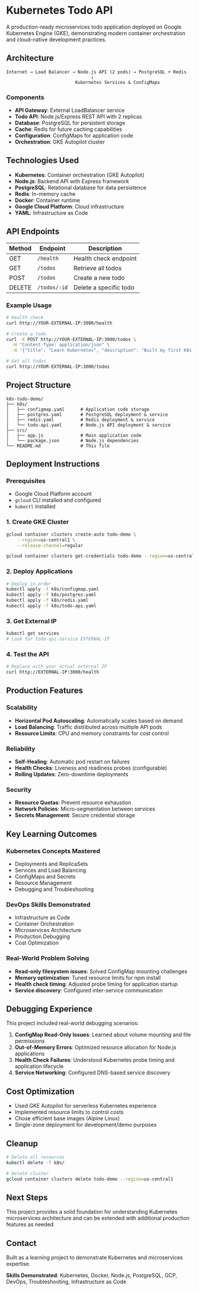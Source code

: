 # Kubernetes Todo API

A production-ready microservices todo application deployed on Google Kubernetes Engine (GKE), demonstrating modern container orchestration and cloud-native development practices.

## Architecture

```
Internet → Load Balancer → Node.js API (2 pods) → PostgreSQL + Redis
                                ↓
                          Kubernetes Services & ConfigMaps
```

### Components
- **API Gateway**: External LoadBalancer service
- **Todo API**: Node.js/Express REST API with 2 replicas
- **Database**: PostgreSQL for persistent storage
- **Cache**: Redis for future caching capabilities
- **Configuration**: ConfigMaps for application code
- **Orchestration**: GKE Autopilot cluster

## Technologies Used

- **Kubernetes**: Container orchestration (GKE Autopilot)
- **Node.js**: Backend API with Express framework
- **PostgreSQL**: Relational database for data persistence
- **Redis**: In-memory cache
- **Docker**: Container runtime
- **Google Cloud Platform**: Cloud infrastructure
- **YAML**: Infrastructure as Code

## API Endpoints

| Method | Endpoint | Description |
|--------|----------|-------------|
| GET | `/health` | Health check endpoint |
| GET | `/todos` | Retrieve all todos |
| POST | `/todos` | Create a new todo |
| DELETE | `/todos/:id` | Delete a specific todo |

### Example Usage

```bash
# Health check
curl http://YOUR-EXTERNAL-IP:3000/health

# Create a todo
curl -X POST http://YOUR-EXTERNAL-IP:3000/todos \
  -H "Content-Type: application/json" \
  -d '{"title": "Learn Kubernetes", "description": "Built my first K8s app!"}'

# Get all todos
curl http://YOUR-EXTERNAL-IP:3000/todos
```

## Project Structure

```
k8s-todo-demo/
├── k8s/
│   ├── configmap.yaml      # Application code storage
│   ├── postgres.yaml       # PostgreSQL deployment & service
│   ├── redis.yaml          # Redis deployment & service
│   └── todo-api.yaml       # Node.js API deployment & service
├── src/
│   ├── app.js              # Main application code
│   └── package.json        # Node.js dependencies
└── README.md               # This file
```

## Deployment Instructions

### Prerequisites
- Google Cloud Platform account
- `gcloud` CLI installed and configured
- `kubectl` installed

### 1. Create GKE Cluster
```bash
gcloud container clusters create-auto todo-demo \
    --region=us-central1 \
    --release-channel=regular

gcloud container clusters get-credentials todo-demo --region=us-central1
```

### 2. Deploy Applications
```bash
# Deploy in order
kubectl apply -f k8s/configmap.yaml
kubectl apply -f k8s/postgres.yaml
kubectl apply -f k8s/redis.yaml
kubectl apply -f k8s/todo-api.yaml
```

### 3. Get External IP
```bash
kubectl get services
# Look for todo-api-service EXTERNAL-IP
```

### 4. Test the API
```bash
# Replace with your actual external IP
curl http://EXTERNAL-IP:3000/health
```

## Production Features

### Scalability
- **Horizontal Pod Autoscaling**: Automatically scales based on demand
- **Load Balancing**: Traffic distributed across multiple API pods
- **Resource Limits**: CPU and memory constraints for cost control

### Reliability
- **Self-Healing**: Automatic pod restart on failures
- **Health Checks**: Liveness and readiness probes (configurable)
- **Rolling Updates**: Zero-downtime deployments

### Security
- **Resource Quotas**: Prevent resource exhaustion
- **Network Policies**: Micro-segmentation between services
- **Secrets Management**: Secure credential storage

## Key Learning Outcomes

### Kubernetes Concepts Mastered
- Deployments and ReplicaSets
- Services and Load Balancing
- ConfigMaps and Secrets
- Resource Management
- Debugging and Troubleshooting

### DevOps Skills Demonstrated
- Infrastructure as Code
- Container Orchestration
- Microservices Architecture
- Production Debugging
- Cost Optimization

### Real-World Problem Solving
- **Read-only filesystem issues**: Solved ConfigMap mounting challenges
- **Memory optimization**: Tuned resource limits for npm install
- **Health check timing**: Adjusted probe timing for application startup
- **Service discovery**: Configured inter-service communication

## Debugging Experience

This project included real-world debugging scenarios:

1. **ConfigMap Read-Only Issues**: Learned about volume mounting and file permissions
2. **Out-of-Memory Errors**: Optimized resource allocation for Node.js applications
3. **Health Check Failures**: Understood Kubernetes probe timing and application lifecycle
4. **Service Networking**: Configured DNS-based service discovery

## Cost Optimization

- Used GKE Autopilot for serverless Kubernetes experience
- Implemented resource limits to control costs
- Chose efficient base images (Alpine Linux)
- Single-zone deployment for development/demo purposes

## Cleanup

```bash
# Delete all resources
kubectl delete -f k8s/

# Delete cluster
gcloud container clusters delete todo-demo --region=us-central1
```

## Next Steps

This project provides a solid foundation for understanding Kubernetes microservices architecture and can be extended with additional production features as needed.

## Contact

Built as a learning project to demonstrate Kubernetes and microservices expertise.

**Skills Demonstrated**: Kubernetes, Docker, Node.js, PostgreSQL, GCP, DevOps, Troubleshooting, Infrastructure as Code